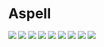 # Aspell 

[![](https://img.shields.io/docker/pulls/jnonino/aspell.svg)](https://hub.docker.com/r/jnonino/aspell/)
[![](hhttps://img.shields.io/docker/build/jnonino/aspell)](https://hub.docker.com/r/jnonino/aspell/)
[![](https://img.shields.io/docker/automated/jnonino/aspell)](https://hub.docker.com/r/jnonino/aspell/)
[![](https://img.shields.io/docker/stars/jnonino/aspell)](https://hub.docker.com/r/jnonino/aspell/)
[![](https://img.shields.io/github/license/cn-writing/aspell)](https://github.com/cn-writing/aspell)
[![](https://img.shields.io/github/issues/cn-writing/aspell)](https://github.com/cn-writing/aspell)
[![](https://img.shields.io/github/issues-closed/cn-writing/aspell)](https://github.com/cn-writing/aspell)
[![](https://img.shields.io/github/languages/code-size/cn-writing/aspell)](https://github.com/cn-writing/aspell)
[![](https://img.shields.io/github/repo-size/cn-writing/aspell)](https://github.com/cn-writing/aspell)